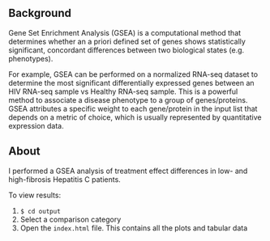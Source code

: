 ## Background

Gene Set Enrichment Analysis (GSEA) is a computational method that determines whether an a priori defined set of genes shows statistically significant, concordant differences between two biological states
(e.g. phenotypes). 

For example, GSEA can be performed on a normalized RNA-seq dataset to determine the most significant differentially expressed genes between an HIV RNA-seq sample vs Healthy RNA-seq sample. This is a powerful method to associate a disease phenotype to a group of genes/proteins. GSEA attributes a specific weight to each gene/protein in the input list that depends on a metric of choice, which is usually represented by quantitative expression data.

## About

I performed a GSEA analysis of treatment effect differences in low- and high-fibrosis Hepatitis C patients. 

To view results:
1. ```$ cd output```
2. Select a comparison category
3. Open the ```index.html``` file. This contains all the plots and tabular data

